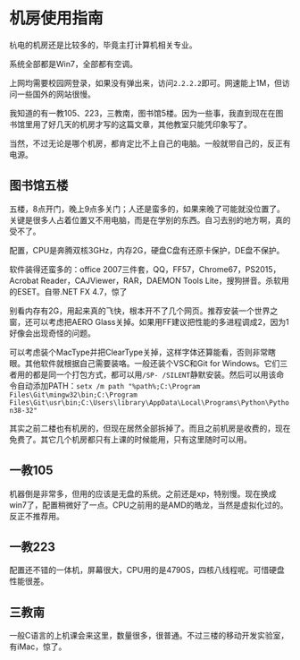 # 机房使用指南

杭电的机房还是比较多的，毕竟主打计算机相关专业。

系统全部都是Win7，全部都有空调。

上网均需要校园网登录，如果没有弹出来，访问`2.2.2.2`即可。网速能上1M，但访问一些国外的网站很慢。

我知道的有一教105、223，三教南，图书馆5楼。因为一些事，我直到现在在图书馆里用了好几天的机房才写的这篇文章，其他教室只能凭印象写了。

当然，不过无论是哪个机房，都肯定比不上自己的电脑。一般就带自己的，反正有电源。

## 图书馆五楼

五楼，8点开门，晚上9点多关门；人还是蛮多的，如果来晚了可能就没位置了。关键是很多人占着位置又不用电脑，而是在学别的东西。自习去别的地方啊，真的受不了。

配置，CPU是奔腾双核3GHz，内存2G，硬盘C盘有还原卡保护，DE盘不保护。

软件装得还蛮多的：office 2007三件套，QQ，FF57，Chrome67，PS2015，Acrobat Reader，CAJViewer，RAR，DAEMON Tools Lite，搜狗拼音。杀软用的ESET。自带.NET FX 4.7，惊了

别看内存有2G，用起来真的飞快，根本开不了几个网页。推荐安装一个世界之窗，还可以考虑把AERO Glass关掉。如果用FF建议把性能的多进程调成2，因为1好像会出现奇怪的问题。

可以考虑装个MacType并把ClearType关掉，这样字体还算能看，否则非常瞎眼。其他软件就根据自己需要装咯。一般还装个VSC和Git for Windows。它们三者用的都是同一个打包方式，都可以用`/SP- /SILENT`静默安装。然后可以用该命令自动添加PATH：`setx /m path "%path%;C:\Program Files\Git\mingw32\bin;C:\Program Files\Git\usr\bin;C:\Users\library\AppData\Local\Programs\Python\Python38-32"`

其实之前二楼也有机房的，但现在居然全部拆掉了。而且之前机房是收费的，现在免费了。其它几个机房都只有上课的时候能用，只有这里随时可以用。

## 一教105

机器倒是非常多，但用的应该是无盘的系统。之前还是xp，特别慢。现在换成win7了，配置稍微好了一点。CPU之前用的是AMD的皓龙，当然是虚拟化过的。反正不推荐用。

## 一教223

配置还不错的一体机，屏幕很大，CPU用的是4790S，四核八线程呢。可惜硬盘性能很差。

## 三教南

一般C语言的上机课会来这里，数量很多，很普通。不过三楼的移动开发实验室，有iMac，惊了。
